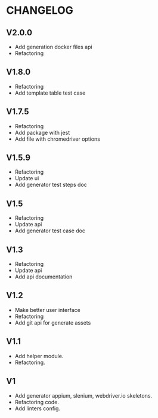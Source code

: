 # CHANGELOG

## V2.0.0
* Add generation docker files api
* Refactoring

## V1.8.0
* Refactoring
* Add template table test case

## V1.7.5
* Refactoring
* Add package with jest
* Add file with chromedriver options

## V1.5.9
* Refactoring
* Update ui
* Add generator test steps doc

## V1.5
* Refactoring
* Update api
* Add generator test case doc

## V1.3
* Refactoring
* Update api
* Add api documentation

## V1.2
* Make better user interface
* Refactoring
* Add git api for generate assets

## V1.1
* Add helper module.
* Refactoring.

## V1
* Add generator appium, slenium, webdriver.io skeletons.
* Refactoring code.
* Add linters config.
